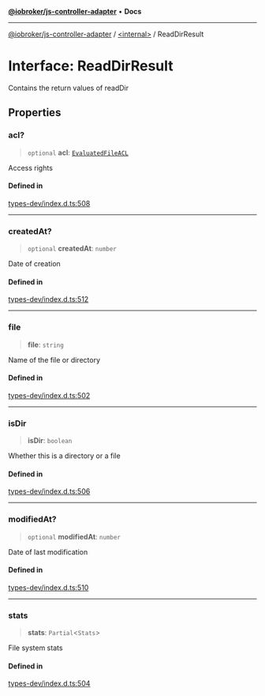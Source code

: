 [**@iobroker/js-controller-adapter**](../../README.md) • **Docs**

***

[@iobroker/js-controller-adapter](../../globals.md) / [\<internal\>](../README.md) / ReadDirResult

# Interface: ReadDirResult

Contains the return values of readDir

## Properties

### acl?

> `optional` **acl**: [`EvaluatedFileACL`](EvaluatedFileACL.md)

Access rights

#### Defined in

[types-dev/index.d.ts:508](https://github.com/ioBroker/ioBroker.js-controller/blob/51faba7cbec9601fb6a2f5142cb3a117e78ab588/packages/types-dev/index.d.ts#L508)

***

### createdAt?

> `optional` **createdAt**: `number`

Date of creation

#### Defined in

[types-dev/index.d.ts:512](https://github.com/ioBroker/ioBroker.js-controller/blob/51faba7cbec9601fb6a2f5142cb3a117e78ab588/packages/types-dev/index.d.ts#L512)

***

### file

> **file**: `string`

Name of the file or directory

#### Defined in

[types-dev/index.d.ts:502](https://github.com/ioBroker/ioBroker.js-controller/blob/51faba7cbec9601fb6a2f5142cb3a117e78ab588/packages/types-dev/index.d.ts#L502)

***

### isDir

> **isDir**: `boolean`

Whether this is a directory or a file

#### Defined in

[types-dev/index.d.ts:506](https://github.com/ioBroker/ioBroker.js-controller/blob/51faba7cbec9601fb6a2f5142cb3a117e78ab588/packages/types-dev/index.d.ts#L506)

***

### modifiedAt?

> `optional` **modifiedAt**: `number`

Date of last modification

#### Defined in

[types-dev/index.d.ts:510](https://github.com/ioBroker/ioBroker.js-controller/blob/51faba7cbec9601fb6a2f5142cb3a117e78ab588/packages/types-dev/index.d.ts#L510)

***

### stats

> **stats**: `Partial`\<`Stats`\>

File system stats

#### Defined in

[types-dev/index.d.ts:504](https://github.com/ioBroker/ioBroker.js-controller/blob/51faba7cbec9601fb6a2f5142cb3a117e78ab588/packages/types-dev/index.d.ts#L504)
